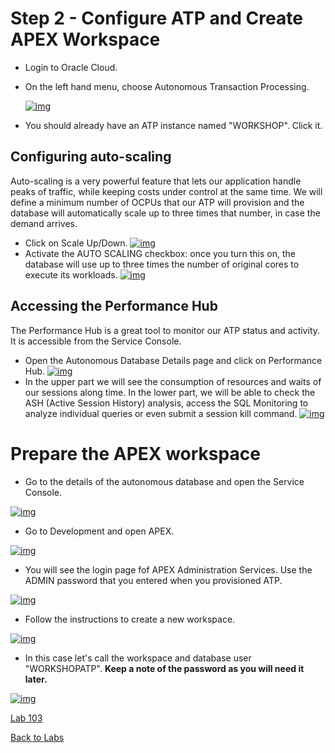 # Step 2 - Configure ATP and Create APEX Workspace

- Login to Oracle Cloud. 

- On the left hand menu, choose Autonomous Transaction Processing.

  [![img](https://github.com/oracle/cloudtestdrive/raw/master/ATP/APEX/images/lab400/go_to_atp.png)](https://github.com/oracle/cloudtestdrive/blob/master/ATP/APEX/images/lab400/go_to_atp.png)

- You should already have an ATP instance named "WORKSHOP". Click it.

## Configuring auto-scaling

Auto-scaling is a very powerful feature that lets our application handle peaks of traffic, while keeping costs under control at the same time. We will define a minimum number of OCPUs that our ATP will provision and the database will automatically scale up to three times that number, in case the demand arrives.

- Click on Scale Up/Down. [![img](https://github.com/oracle/cloudtestdrive/raw/master/ATP/APEX/images/lab100/Scale.png)](https://github.com/oracle/cloudtestdrive/blob/master/ATP/APEX/images/lab100/Scale.png)
- Activate the AUTO SCALING checkbox: once you turn this on, the database will use up to three times the number of original cores to execute its workloads. [![img](https://github.com/oracle/cloudtestdrive/raw/master/ATP/APEX/images/lab100/Autoscaling.png)](https://github.com/oracle/cloudtestdrive/blob/master/ATP/APEX/images/lab100/Autoscaling.png)

## Accessing the Performance Hub

The Performance Hub is a great tool to monitor our ATP status and activity. It is accessible from the Service Console.

- Open the Autonomous Database Details page and click on Performance Hub. [![img](https://github.com/oracle/cloudtestdrive/raw/master/ATP/APEX/images/lab100/PerfHubAccess.png)](https://github.com/oracle/cloudtestdrive/blob/master/ATP/APEX/images/lab100/PerfHubAccess.png)
- In the upper part we will see the consumption of resources and waits of our sessions along time. In the lower part, we will be able to check the ASH (Active Session History) analysis, access the SQL Monitoring to analyze individual queries or even submit a session kill command. [![img](https://github.com/oracle/cloudtestdrive/raw/master/ATP/APEX/images/lab100/PerfHub.png)](https://github.com/oracle/cloudtestdrive/blob/master/ATP/APEX/images/lab100/PerfHub.png)

# Prepare the APEX workspace

- Go to the details of the autonomous database and open the Service Console.

[![img](https://github.com/oracle/cloudtestdrive/raw/master/ATP/APEX/images/lab100/open_service_console.png)](https://github.com/oracle/cloudtestdrive/blob/master/ATP/APEX/images/lab100/open_service_console.png)

- Go to Development and open APEX.

[![img](https://github.com/oracle/cloudtestdrive/raw/master/ATP/APEX/images/lab100/open_APEX.png)](https://github.com/oracle/cloudtestdrive/blob/master/ATP/APEX/images/lab100/open_APEX.png)

- You will see the login page fof APEX Administration Services. Use the ADMIN password that you entered when you provisioned ATP.

[![img](https://github.com/oracle/cloudtestdrive/raw/master/ATP/APEX/images/lab100/open_apex_2.png)](https://github.com/oracle/cloudtestdrive/blob/master/ATP/APEX/images/lab100/open_apex_2.png)

- Follow the instructions to create a new workspace.

[![img](https://github.com/oracle/cloudtestdrive/raw/master/ATP/APEX/images/lab100/create_workspace_01.png)](https://github.com/oracle/cloudtestdrive/blob/master/ATP/APEX/images/lab100/create_workspace_01.png)

- In this case let's call the workspace and database user "WORKSHOPATP". **Keep a note of the password as you will need it later.**

[![img](https://github.com/oracle/cloudtestdrive/raw/master/ATP/APEX/images/lab100/create_workspace_02.png)](https://github.com/oracle/cloudtestdrive/blob/master/ATP/APEX/images/lab100/create_workspace_02.png)

[Lab 103](https://github.com/shaukatdesai/nexttraining/blob/master/Step3.md)

[Back to Labs](https://github.com/shaukatdesai/nexttraining/blob/master/README.md)
